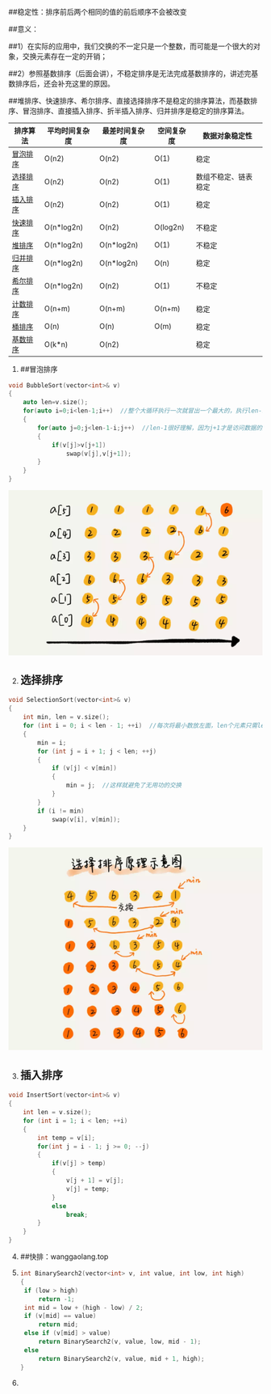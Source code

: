 ##稳定性：排序前后两个相同的值的前后顺序不会被改变

##意义：

##1）在实际的应用中，我们交换的不一定只是一个整数，而可能是一个很大的对象，交换元素存在一定的开销；

##2）参照基数排序（后面会讲），不稳定排序是无法完成基数排序的，讲述完基数排序后，还会补充这里的原因。

##堆排序、快速排序、希尔排序、直接选择排序不是稳定的排序算法，而基数排序、冒泡排序、直接插入排序、折半插入排序、归并排序是稳定的排序算法。



| 排序算法                                                     | 平均时间复杂度 | 最差时间复杂度 | 空间复杂度 | 数据对象稳定性       |
| ------------------------------------------------------------ | -------------- | -------------- | ---------- | -------------------- |
| [冒泡排序](https://github.com/huihut/interview/blob/master/Algorithm/BubbleSort.h) | O(n2)          | O(n2)          | O(1)       | 稳定                 |
| [选择排序](https://github.com/huihut/interview/blob/master/Algorithm/SelectionSort.h) | O(n2)          | O(n2)          | O(1)       | 数组不稳定、链表稳定 |
| [插入排序](https://github.com/huihut/interview/blob/master/Algorithm/InsertSort.h) | O(n2)          | O(n2)          | O(1)       | 稳定                 |
| [快速排序](https://github.com/huihut/interview/blob/master/Algorithm/QuickSort.h) | O(n*log2n)     | O(n2)          | O(log2n)   | 不稳定               |
| [堆排序](https://github.com/huihut/interview/blob/master/Algorithm/HeapSort.cpp) | O(n*log2n)     | O(n*log2n)     | O(1)       | 不稳定               |
| [归并排序](https://github.com/huihut/interview/blob/master/Algorithm/MergeSort.h) | O(n*log2n)     | O(n*log2n)     | O(n)       | 稳定                 |
| [希尔排序](https://github.com/huihut/interview/blob/master/Algorithm/ShellSort.h) | O(n*log2n)     | O(n2)          | O(1)       | 不稳定               |
| [计数排序](https://github.com/huihut/interview/blob/master/Algorithm/CountSort.cpp) | O(n+m)         | O(n+m)         | O(n+m)     | 稳定                 |
| [桶排序](https://github.com/huihut/interview/blob/master/Algorithm/BucketSort.cpp) | O(n)           | O(n)           | O(m)       | 稳定                 |
| [基数排序](https://github.com/huihut/interview/blob/master/Algorithm/RadixSort.h) | O(k*n)         | O(n2)          |            | 稳定                 |



1. ##冒泡排序

```c
void BubbleSort(vector<int>& v)
{
    auto len=v.size();
    for(auto i=0;i<len-1;i++)  //整个大循环执行一次就冒出一个最大的，执行len-1次就决定了len了个元素
    {
        for(auto j=0;j<len-1-i;j++)  //len-1很好理解，因为j+1才是访问数据的边界
        {
            if(v[j]>v[j+1])
                swap(v[j],v[j+1]);
        }
    }
}
```

![4](.\排序算法图\1.jpg)



2. ## 选择排序

```c
void SelectionSort(vector<int>& v)
{
    int min, len = v.size();
    for (int i = 0; i < len - 1; ++i)  //每次将最小数放左面，len个元素只需len-1次
    {
        min = i;
        for (int j = i + 1; j < len; ++j)
        {
            if (v[j] < v[min])      
            {
                min = j;  //这样就避免了无用功的交换
            }
        }
        if (i != min)  
            swap(v[i], v[min]);
    }
}
```

![1559229597396](.\排序算法图\2.jpg)



3. ## 插入排序

```c
void InsertSort(vector<int>& v)
{
    int len = v.size();
    for (int i = 1; i < len; ++i)
    {
        int temp = v[i];
        for(int j = i - 1; j >= 0; --j)
        {
            if(v[j] > temp)
            {
                v[j + 1] = v[j];
                v[j] = temp;
            }
            else
                break;
        }
    }
}
```



4. ##快排：wanggaolang.top



5. ```c
   int BinarySearch2(vector<int> v, int value, int low, int high)
   {
   	if (low > high)
   		return -1;
   	int mid = low + (high - low) / 2;
   	if (v[mid] == value)
   		return mid;
   	else if (v[mid] > value)
   		return BinarySearch2(v, value, low, mid - 1);
   	else
   		return BinarySearch2(v, value, mid + 1, high);
   }
   ```

6. 